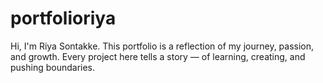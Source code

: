 # portfolioriya
Hi, I'm Riya Sontakke. 
This portfolio is a reflection of my journey, passion, and growth. 
Every project here tells a story — of learning, creating, and pushing boundaries.
